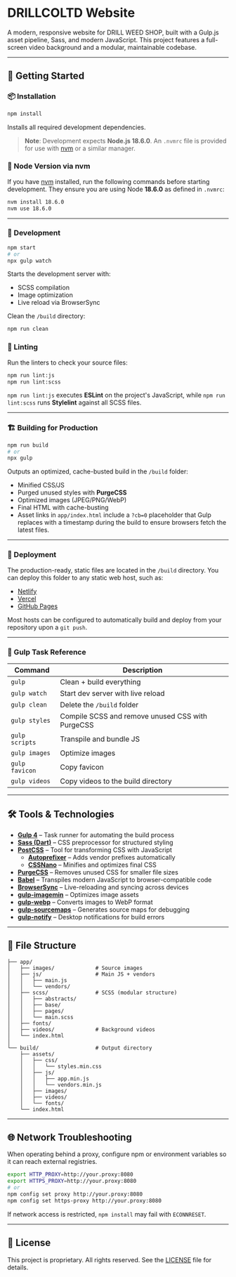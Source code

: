 # DRILLCOLTD Website

A modern, responsive website for DRILL WEED SHOP, built with a Gulp.js asset pipeline, Sass, and modern JavaScript. This project features a full-screen video background and a modular, maintainable codebase.

---

## 🚀 Getting Started

### 📦 Installation

```bash
npm install
```

Installs all required development dependencies.

> **Note**: Development expects **Node.js 18.6.0**. An `.nvmrc` file is provided for use with [nvm](https://github.com/nvm-sh/nvm) or a similar manager.

### 📌 Node Version via nvm

If you have [nvm](https://github.com/nvm-sh/nvm) installed, run the following commands before starting development. They ensure you are using Node **18.6.0** as defined in `.nvmrc`:

```bash
nvm install 18.6.0
nvm use 18.6.0
```

---

### 🧪 Development

```bash
npm start
# or
npx gulp watch
```

Starts the development server with:

- SCSS compilation
- Image optimization
- Live reload via BrowserSync

Clean the `/build` directory:

```bash
npm run clean
```

### 🧹 Linting

Run the linters to check your source files:

```bash
npm run lint:js
npm run lint:scss
```

`npm run lint:js` executes **ESLint** on the project's JavaScript, while `npm run lint:scss` runs **Stylelint** against all SCSS files.

---

### 🏗️ Building for Production

```bash
npm run build
# or
npx gulp
```

Outputs an optimized, cache-busted build in the `/build` folder:

- Minified CSS/JS
- Purged unused styles with **PurgeCSS**
- Optimized images (JPEG/PNG/WebP)
- Final HTML with cache-busting
- Asset links in `app/index.html` include a `?cb=0` placeholder that Gulp
  replaces with a timestamp during the build to ensure browsers fetch the
  latest files.

---

### 🚀 Deployment

The production-ready, static files are located in the `/build` directory. You can deploy this folder to any static web host, such as:

- [Netlify](https://www.netlify.com/)
- [Vercel](https://vercel.com/)
- [GitHub Pages](https://pages.github.com/)

Most hosts can be configured to automatically build and deploy from your repository upon a `git push`.

---

### 🔧 Gulp Task Reference

| Command        | Description                                      |
| -------------- | ------------------------------------------------ |
| `gulp`         | Clean + build everything                         |
| `gulp watch`   | Start dev server with live reload                |
| `gulp clean`   | Delete the `/build` folder                       |
| `gulp styles`  | Compile SCSS and remove unused CSS with PurgeCSS |
| `gulp scripts` | Transpile and bundle JS                          |
| `gulp images`  | Optimize images                                  |
| `gulp favicon` | Copy favicon                                     |
| `gulp videos` | Copy videos to the build directory |

---

## 🛠️ Tools & Technologies

- **[Gulp 4](https://gulpjs.com/)** – Task runner for automating the build process
- **[Sass (Dart)](https://sass-lang.com/)** – CSS preprocessor for structured styling
- **[PostCSS](https://postcss.org/)** – Tool for transforming CSS with JavaScript
  - **[Autoprefixer](https://github.com/postcss/autoprefixer)** – Adds vendor prefixes automatically
  - **[CSSNano](https://cssnano.co/)** – Minifies and optimizes final CSS
- **[PurgeCSS](https://purgecss.com/)** – Removes unused CSS for smaller file sizes
- **[Babel](https://babeljs.io/)** – Transpiles modern JavaScript to browser-compatible code
- **[BrowserSync](https://browsersync.io/)** – Live-reloading and syncing across devices
- **[gulp-imagemin](https://github.com/sindresorhus/gulp-imagemin)** – Optimizes image assets
- **[gulp-webp](https://github.com/sindresorhus/gulp-webp)** – Converts images to WebP format
- **[gulp-sourcemaps](https://github.com/gulp-sourcemaps/gulp-sourcemaps)** – Generates source maps for debugging
- **[gulp-notify](https://github.com/mikaelbr/gulp-notify)** – Desktop notifications for build errors

---

## 📁 File Structure

```
├── app/
│   ├── images/             # Source images
│   ├── js/                 # Main JS + vendors
│   │   ├── main.js
│   │   └── vendors/
│   ├── scss/               # SCSS (modular structure)
│   │   ├── abstracts/
│   │   ├── base/
│   │   ├── pages/
│   │   └── main.scss
│   ├── fonts/
│   ├── videos/             # Background videos
│   └── index.html
│
└── build/                  # Output directory
    ├── assets/
    │   ├── css/
    │   │   └── styles.min.css
    │   ├── js/
    │   │   ├── app.min.js
    │   │   └── vendors.min.js
    │   ├── images/
    │   ├── videos/
    │   └── fonts/
    └── index.html
```

---

## 🌐 Network Troubleshooting

When operating behind a proxy, configure npm or environment variables so it can reach external registries.

```bash
export HTTP_PROXY=http://your.proxy:8080
export HTTPS_PROXY=http://your.proxy:8080
# or
npm config set proxy http://your.proxy:8080
npm config set https-proxy http://your.proxy:8080
```

If network access is restricted, `npm install` may fail with `ECONNRESET`.

---

## 📜 License

This project is proprietary. All rights reserved. See the [LICENSE](LICENSE) file for details.
